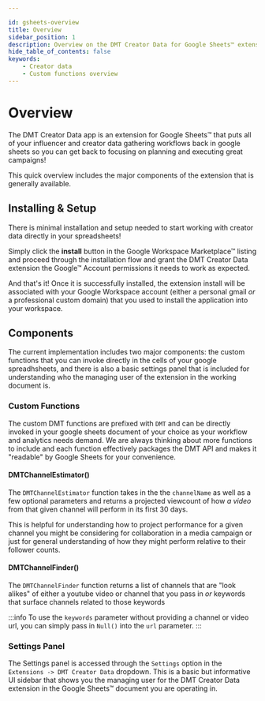 ```yaml
---

id: gsheets-overview
title: Overview
sidebar_position: 1
description: Overview on the DMT Creator Data for Google Sheets™ extension
hide_table_of_contents: false 
keywords:
    - Creator data
    - Custom functions overview
---
```


# Overview

The DMT Creator Data app is an extension for Google Sheets™ that puts all of your influencer and creator data gathering workflows back in google sheets so you can get back to focusing on planning and executing great campaigns!

This quick overview includes the major components of the extension that is generally available.

## Installing & Setup

There is minimal installation and setup needed to start working with creator data directly in your spreadsheets!

Simply click the **install** button in the Google Workspace Marketplace™ listing and proceed through the installation flow and grant the DMT Creator Data extension the Google™ Account permissions it needs to work as expected. 

And that's it! Once it is successfully installed, the extension install will be associated with your Google Workspace account (either a personal gmail _or_ a professional custom domain) that you used to install the application into your workspace.

## Components

The current implementation includes two major components: the custom functions that you can invoke directly in the cells of your google spreadhsheets, and there is also a basic settings panel that is included for understanding who the managing user of the extension in the working document is.

### Custom Functions

The custom DMT functions are prefixed with `DMT` and can be directly invoked in your google sheets document of your choice as your workflow and analytics needs demand. We are always thinking about more functions to include and each function effectively packages the DMT API and makes it "readable" by Google Sheets for your convenience.

#### DMTChannelEstimator()

The `DMTChannelEstimator` function takes in the the `channelName` as well as a few optional parameters and returns a projected viewcount of how _a video_ from that given channel will perform in its first 30 days.

This is helpful for understanding how to project performance for a given channel you might be considering for collaboration in a media campaign or just for general understanding of how they might perform relative to their follower counts.

#### DMTChannelFinder()

The `DMTChannelFinder` function returns a list of channels that are "look alikes" of either a youtube video or channel that you pass in _or_ keywords that surface channels related to those keywords

:::info 
To use the `keywords` parameter without providing a channel or video url, you can simply pass in `Null()` into the `url` parameter.
:::


### Settings Panel

The Settings panel is accessed through the `Settings` option in the `Extensions -> DMT Creator Data` dropdown. This is a basic but informative UI sidebar that shows you the managing user for the DMT Creator Data extension in the Google Sheets™ document you are operating in.
